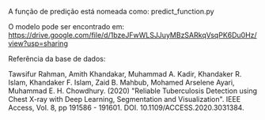 A função de predição está nomeada como: predict_function.py

O modelo pode ser encontrado em: https://drive.google.com/file/d/1bzeJFwWLSJJuyMBzSARkqVsqPK6Du0Hz/view?usp=sharing

Referência da base de dados:

Tawsifur Rahman, Amith Khandakar, Muhammad A. Kadir, Khandaker R. Islam, Khandaker F. Islam, Zaid B. Mahbub, Mohamed Arselene Ayari, Muhammad E. H. Chowdhury. (2020) "Reliable Tuberculosis Detection using Chest X-ray with Deep Learning, Segmentation and Visualization". IEEE Access, Vol. 8, pp 191586 - 191601. DOI. 10.1109/ACCESS.2020.3031384.